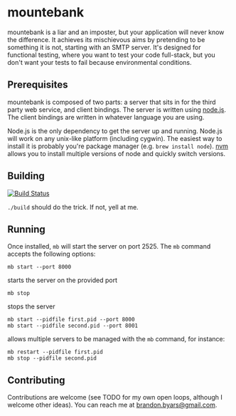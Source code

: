 mountebank
==========

mountebank is a liar and an imposter, but your application will never know the difference.
It achieves its mischievous aims by pretending to be something it is not, starting with
an SMTP server.  It's designed for functional testing, where you want to test your code
full-stack, but you don't want your tests to fail because environmental conditions.

## Prerequisites

mountebank is composed of two parts: a server that sits in for the third party web service,
and client bindings.  The server is written using [node.js](http://nodejs.org/).  The client
bindings are written in whatever language you are using.

Node.js is the only dependency to get the server up and running.  Node.js will work on any
unix-like platform (including cygwin).  The easiest way to install it is probably you're
package manager (e.g. `brew install node`).  [nvm](https://github.com/creationix/nvm) allows
you to install multiple versions of node and quickly switch versions.

## Building
[![Build Status](https://travis-ci.org/bbyars/mountebank.png)](https://travis-ci.org/bbyars/mountebank)

`./build` should do the trick.  If not, yell at me.

## Running

Once installed, `mb` will start the server on port 2525.  The `mb` command accepts the following
options:

    mb start --port 8000

starts the server on the provided port

    mb stop

stops the server

    mb start --pidfile first.pid --port 8000
    mb start --pidfile second.pid --port 8001

allows multiple servers to be managed with the `mb` command, for instance:

    mb restart --pidfile first.pid
    mb stop --pidfile second.pid

## Contributing

Contributions are welcome (see TODO for my own open loops, although I welcome other ideas).
You can reach me at brandon.byars@gmail.com.
